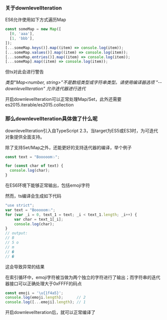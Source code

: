 ### 关于downlevelIteration

ES6允许使用如下方式遍历Map

```js
const someMap = new Map([
  [0, 'aaa'],
  [1, 'bbb'],
]);
[...someMap.keys()].map((item) => console.log(item));
[...someMap.values()].map((item) => console.log(item));
[...someMap.entries()].map((item) => console.log(item));
[...someMap].map((item) => console.log(item));
```

但ts对此会进行警告

*类型“Map\<number, string\>”不是数组类型或字符串类型。请使用编译器选项 "--downlevelIteration" 允许迭代器进行迭代*

开启downlevelIteration可以正常处理Map/Set，此外还需要es2015.iterable/es2015.collection

### 那么downlevelIteration具体做了什么呢

downlevelIteration引入自TypeScript 2.3，当target为ES5或ES3时，为可迭代对象提供全面支持。

除了支持Set/Map之外，还能更好的支持迭代器的编译，举个例子

```js
const text = "Booooom💥";

for (const char of text) {
  console.log(char);
}
```
在ES6环境下能够正常输出，包括emoji字符

然而，ts编译会生成如下代码

```js
"use strict";
var text = "Booooom💥";
for (var _i = 0, text_1 = text; _i < text_1.length; _i++) {
    var char = text_1[_i];
    console.log(char);
}
// output:
// B
// 5 o
// m
// �
// �
```
这会导致异常的结果

在索引循环中，emoji字符被当做为两个独立的字符进行了输出；而字符串的迭代器接口可以正确处理大于0xFFFF的码点

```js
const emoji = '\u{1f4a5}';
console.log(emoji.length);      // 2
console.log([...emoji].length); // 1
```

开启downlevelIteration后，就可以正常编译了
